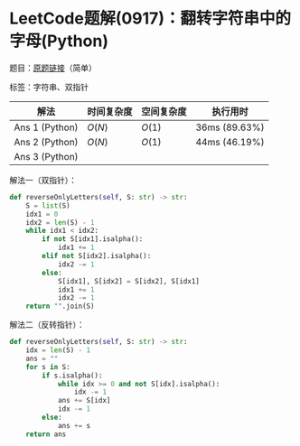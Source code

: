 # LeetCode题解(0917)：翻转字符串中的字母(Python)

题目：[原题链接](https://leetcode-cn.com/problems/reverse-only-letters/)（简单）

标签：字符串、双指针

| 解法           | 时间复杂度 | 空间复杂度 | 执行用时      |
| -------------- | ---------- | ---------- | ------------- |
| Ans 1 (Python) | $O(N)$     | $O(1)$     | 36ms (89.63%) |
| Ans 2 (Python) | $O(N)$     | $O(1)$     | 44ms (46.19%) |
| Ans 3 (Python) |            |            |               |

解法一（双指针）：

```python
def reverseOnlyLetters(self, S: str) -> str:
    S = list(S)
    idx1 = 0
    idx2 = len(S) - 1
    while idx1 < idx2:
        if not S[idx1].isalpha():
            idx1 += 1
        elif not S[idx2].isalpha():
            idx2 -= 1
        else:
            S[idx1], S[idx2] = S[idx2], S[idx1]
            idx1 += 1
            idx2 -= 1
    return "".join(S)
```

解法二（反转指针）：

```python
def reverseOnlyLetters(self, S: str) -> str:
    idx = len(S) - 1
    ans = ""
    for s in S:
        if s.isalpha():
            while idx >= 0 and not S[idx].isalpha():
                idx -= 1
            ans += S[idx]
            idx -= 1
        else:
            ans += s
    return ans
```